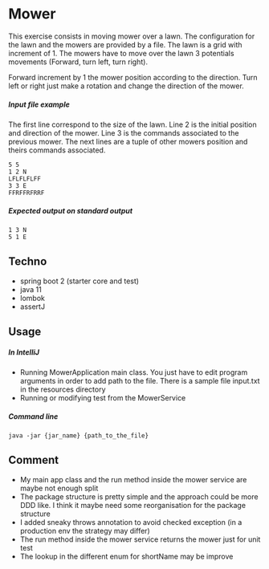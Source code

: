 # Mower
This exercise consists in moving mower over a lawn.
The configuration for the lawn and the mowers are provided by a file.
The lawn is a grid with increment of 1.
The mowers have to move over the lawn 3 potentials movements (Forward, turn left, turn right).

Forward increment by 1 the mower position according to the direction.
Turn left or right just make a rotation and change the direction of the mower.

##### Input file example
The first line correspond to the size of the lawn.
Line 2 is the initial position and direction of the mower.
Line 3 is the commands associated to the previous mower.
The next lines are a tuple of other mowers position and theirs commands associated.
```
5 5
1 2 N
LFLFLFLFF
3 3 E
FFRFFRFRRF
```
##### Expected output on standard output
```
1 3 N
5 1 E
```

## Techno
- spring boot 2 (starter core and test)
- java 11
- lombok
- assertJ

## Usage

##### In IntelliJ
- Running MowerApplication main class. 
You just have to edit program arguments in order to add path to the file. 
There is a sample file input.txt in the resources directory
- Running or modifying test from the MowerService

##### Command line
`java -jar {jar_name} {path_to_the_file}`

## Comment
- My main app class and the run method inside the mower service are maybe not enough split
- The package structure is pretty simple and the approach could be more DDD like. I think it maybe need some reorganisation for the package structure
- I added sneaky throws annotation to avoid checked exception (in a production env the strategy may differ)
- The run method inside the mower service returns the mower just for unit test
- The lookup in the different enum for shortName may be improve
